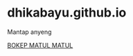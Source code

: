 # dhikabayu.github.io
Mantap anyeng
<html>
<html lang="en">
<head>
    <meta charset="UTF-8">
    <meta name="viewport" content="width=device-width, initial-scale=1.0">
    <meta http-equiv="X-UA-Compatible" content="ie=edge">
    
</head>
<body>
    <a href="https://www.instagram.com/dhikabk_/" > BOKEP MATUL MATUL </a>

    
</body>
</html>
